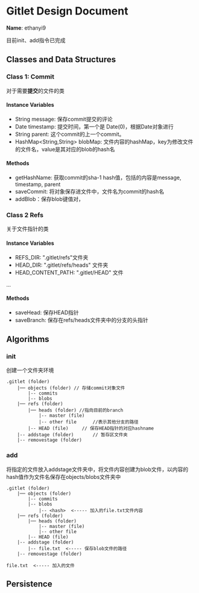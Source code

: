 # Gitlet Design Document

**Name**: ethanyi9

目前init、add指令已完成

## Classes and Data Structures

### Class 1: Commit

对于需要**提交**的文件的类

#### Instance Variables

- String message: 保存commit提交的评论
- Date timestamp: 提交时间，第一个是 Date(0)，根据Date对象进行
- String parent: 这个commit的上一个commit。
- HashMap<String,String> blobMap: 文件内容的hashMap，key为修改文件的文件名，value是其对应的blob的hash名

#### Methods
- getHashName: 获取commit的sha-1 hash值，包括的内容是message, timestamp, parent
- saveCommit: 将对象保存进文件中，文件名为commit的hash名
- addBlob：保存blob键值对，

### Class 2 Refs

关于文件指针的类
#### Instance Variables

- REFS_DIR: ".gitlet/refs"文件夹
- HEAD_DIR: ".gitlet/refs/heads" 文件夹
- HEAD_CONTENT_PATH: ".gitlet/HEAD" 文件

...


#### Methods
- saveHead: 保存HEAD指针
- saveBranch: 保存在refs/heads文件夹中的分支的头指针
## Algorithms

### init
创建一个文件夹环境

```
.gitlet (folder)
    |── objects (folder) // 存储commit对象文件
        |-- commits
        |-- blobs
    |── refs (folder)
        |── heads (folder) //指向目前的branch
            |-- master (file)
            |-- other file      //表示其他分支的路径
        |-- HEAD (file)     // 保存HEAD指针的对应hashname
    |-- addstage (folder)       // 暂存区文件夹
    |-- removestage (folder)
```
    
### add
将指定的文件放入addstage文件夹中，将文件内容创建为blob文件，以内容的hash值作为文件名保存在objects/blobs文件夹中
```
.gitlet (folder)
    |── objects (folder) 
        |-- commits
        |-- blobs
            |-- <hash>  <----- 加入的file.txt文件内容
    |── refs (folder)
        |── heads (folder) 
            |-- master (file)
            |-- other file     
        |-- HEAD (file)     
    |-- addstage (folder)       
        |-- file.txt  <----- 保存blob文件的路径
    |-- removestage (folder)

file.txt  <----- 加入的文件
```

## Persistence

